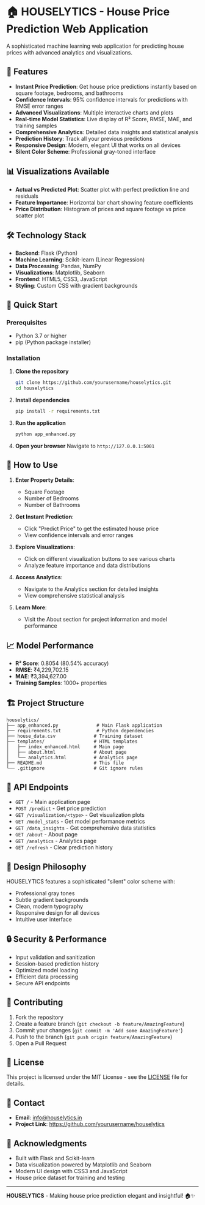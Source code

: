 # 🏠 HOUSELYTICS - House Price Prediction Web Application

A sophisticated machine learning web application for predicting house prices with advanced analytics and visualizations.

## 🌟 Features

- **Instant Price Prediction**: Get house price predictions instantly based on square footage, bedrooms, and bathrooms
- **Confidence Intervals**: 95% confidence intervals for predictions with RMSE error ranges
- **Advanced Visualizations**: Multiple interactive charts and plots
- **Real-time Model Statistics**: Live display of R² Score, RMSE, MAE, and training samples
- **Comprehensive Analytics**: Detailed data insights and statistical analysis
- **Prediction History**: Track all your previous predictions
- **Responsive Design**: Modern, elegant UI that works on all devices
- **Silent Color Scheme**: Professional gray-toned interface

## 📊 Visualizations Available

- **Actual vs Predicted Plot**: Scatter plot with perfect prediction line and residuals
- **Feature Importance**: Horizontal bar chart showing feature coefficients
- **Price Distribution**: Histogram of prices and square footage vs price scatter plot

## 🛠️ Technology Stack

- **Backend**: Flask (Python)
- **Machine Learning**: Scikit-learn (Linear Regression)
- **Data Processing**: Pandas, NumPy
- **Visualizations**: Matplotlib, Seaborn
- **Frontend**: HTML5, CSS3, JavaScript
- **Styling**: Custom CSS with gradient backgrounds

## 🚀 Quick Start

### Prerequisites

- Python 3.7 or higher
- pip (Python package installer)

### Installation

1. **Clone the repository**
   ```bash
   git clone https://github.com/yourusername/houselytics.git
   cd houselytics
   ```

2. **Install dependencies**
   ```bash
   pip install -r requirements.txt
   ```

3. **Run the application**
   ```bash
   python app_enhanced.py
   ```

4. **Open your browser**
   Navigate to `http://127.0.0.1:5001`

## 📖 How to Use

1. **Enter Property Details**:
   - Square Footage
   - Number of Bedrooms
   - Number of Bathrooms

2. **Get Instant Prediction**:
   - Click "Predict Price" to get the estimated house price
   - View confidence intervals and error ranges

3. **Explore Visualizations**:
   - Click on different visualization buttons to see various charts
   - Analyze feature importance and data distributions

4. **Access Analytics**:
   - Navigate to the Analytics section for detailed insights
   - View comprehensive statistical analysis

5. **Learn More**:
   - Visit the About section for project information and model performance

## 📈 Model Performance

- **R² Score**: 0.8054 (80.54% accuracy)
- **RMSE**: ₹4,229,702.15
- **MAE**: ₹3,394,627.00
- **Training Samples**: 1000+ properties

## 🏗️ Project Structure

```
houselytics/
├── app_enhanced.py              # Main Flask application
├── requirements.txt             # Python dependencies
├── house_data.csv              # Training dataset
├── templates/                  # HTML templates
│   ├── index_enhanced.html     # Main page
│   ├── about.html              # About page
│   └── analytics.html          # Analytics page
├── README.md                   # This file
└── .gitignore                  # Git ignore rules
```

## 🔧 API Endpoints

- `GET /` - Main application page
- `POST /predict` - Get price prediction
- `GET /visualization/<type>` - Get visualization plots
- `GET /model_stats` - Get model performance metrics
- `GET /data_insights` - Get comprehensive data statistics
- `GET /about` - About page
- `GET /analytics` - Analytics page
- `GET /refresh` - Clear prediction history

## 🎨 Design Philosophy

HOUSELYTICS features a sophisticated "silent" color scheme with:
- Professional gray tones
- Subtle gradient backgrounds
- Clean, modern typography
- Responsive design for all devices
- Intuitive user interface

## 🔒 Security & Performance

- Input validation and sanitization
- Session-based prediction history
- Optimized model loading
- Efficient data processing
- Secure API endpoints

## 🤝 Contributing

1. Fork the repository
2. Create a feature branch (`git checkout -b feature/AmazingFeature`)
3. Commit your changes (`git commit -m 'Add some AmazingFeature'`)
4. Push to the branch (`git push origin feature/AmazingFeature`)
5. Open a Pull Request

## 📝 License

This project is licensed under the MIT License - see the [LICENSE](LICENSE) file for details.

## 📧 Contact

- **Email**: info@houselytics.in
- **Project Link**: https://github.com/yourusername/houselytics

## 🙏 Acknowledgments

- Built with Flask and Scikit-learn
- Data visualization powered by Matplotlib and Seaborn
- Modern UI design with CSS3 and JavaScript
- House price dataset for training and testing

---

**HOUSELYTICS** - Making house price prediction elegant and insightful! 🏠✨ 